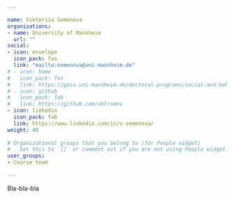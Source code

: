 ```yaml
---

name: Viktoriia Semenova
organizations:
- name: University of Mannheim 
  url: ""
social:
- icon: envelope
  icon_pack: fas
  link: "mailto:semenova@uni-mannheim.de"
# - icon: home
#   icon_pack: fas
#   link: https://gess.uni-mannheim.de/doctoral-programs/social-and-behavioral-sciences-cdss/students/people/show/viktoriia-semenova.html
# - icon: github
#   icon_pack: fab
#   link: https://github.com/vktrsmnv
- icon: linkedin
  icon_pack: fab
  link: https://www.linkedin.com/in/v-semenova/
weight: 40
  
# Organizational groups that you belong to (for People widget)
#   Set this to `[]` or comment out if you are not using People widget.  
user_groups:
- Course team

---
```


Bla-bla-bla
